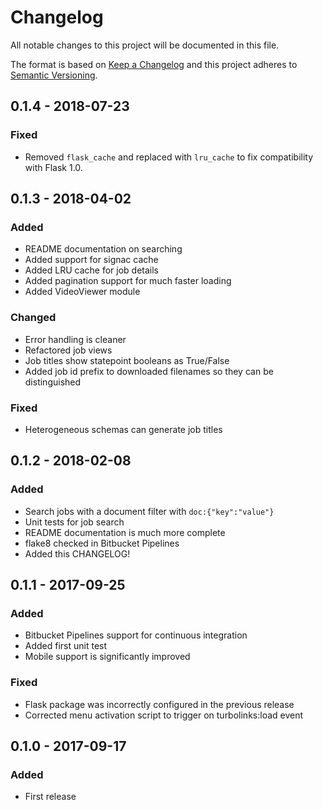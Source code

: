# Changelog
All notable changes to this project will be documented in this file.

The format is based on [Keep a Changelog](http://keepachangelog.com/en/1.0.0/)
and this project adheres to [Semantic Versioning](http://semver.org/spec/v2.0.0.html).

## 0.1.4 - 2018-07-23
### Fixed
- Removed `flask_cache` and replaced with `lru_cache` to fix compatibility with Flask 1.0.

## 0.1.3 - 2018-04-02
### Added
- README documentation on searching
- Added support for signac cache
- Added LRU cache for job details
- Added pagination support for much faster loading
- Added VideoViewer module

### Changed
- Error handling is cleaner
- Refactored job views
- Job titles show statepoint booleans as True/False
- Added job id prefix to downloaded filenames so they can be distinguished

### Fixed
- Heterogeneous schemas can generate job titles

## 0.1.2 - 2018-02-08
### Added
- Search jobs with a document filter with `doc:{"key":"value"}`
- Unit tests for job search
- README documentation is much more complete
- flake8 checked in Bitbucket Pipelines
- Added this CHANGELOG!

## 0.1.1 - 2017-09-25
### Added
- Bitbucket Pipelines support for continuous integration
- Added first unit test
- Mobile support is significantly improved

### Fixed
- Flask package was incorrectly configured in the previous release
- Corrected menu activation script to trigger on turbolinks:load event

## 0.1.0 - 2017-09-17
### Added
- First release

